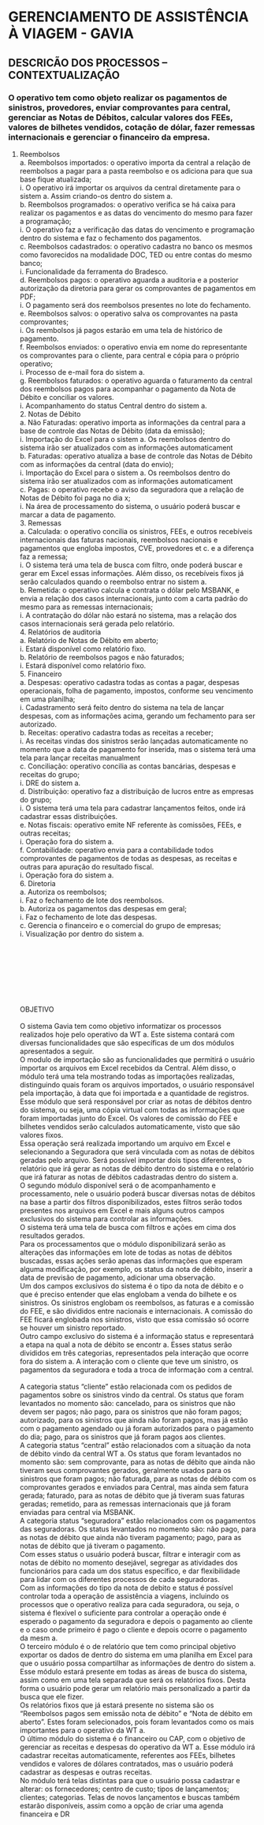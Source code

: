 <h1>GERENCIAMENTO DE ASSISTÊNCIA À VIAGEM - GAVIA</h1>

## DESCRICÃO DOS PROCESSOS – CONTEXTUALIZAÇÃO

### O operativo tem como objeto realizar os pagamentos de sinistros, provedores, enviar comprovantes para central, gerenciar as Notas de Débitos, calcular valores dos FEEs, valores de bilhetes vendidos, cotação de dólar, fazer remessas internacionais e gerenciar o financeiro da empresa.

1. Reembolsos<br>a. Reembolsos importados: o operativo importa da central a relação de reembolsos a pagar para a pasta reembolso e os adiciona para que sua base fique atualizada;<br>    i. O operativo irá importar os arquivos da central diretamente para o sistem  a. Assim criando-os dentro do sistem  a.<br>  b. Reembolsos programados: o operativo verifica se há caixa para realizar os pagamentos e as datas do vencimento do mesmo para fazer a programação;<br>    i. O operativo faz a verificação das datas do vencimento e programação dentro do sistema e faz o fechamento dos pagamentos.<br>  c. Reembolsos cadastrados: o operativo cadastra no banco os mesmos como favorecidos na modalidade DOC, TED ou entre contas do mesmo banco;<br>    i. Funcionalidade da ferramenta do Bradesco.<br>  d. Reembolsos pagos: o operativo aguarda a auditoria e a posterior autorização da diretoria para gerar os comprovantes de pagamentos em PDF;<br>    i. O pagamento será dos reembolsos presentes no lote do fechamento.<br>  e. Reembolsos salvos: o operativo salva os comprovantes na pasta comprovantes;<br>    i.  Os reembolsos já pagos estarão em uma tela de histórico de pagamento.<br>    f. Reembolsos enviados: o operativo envia em nome do representante os comprovantes para o cliente, para central e cópia para o próprio operativo;<br>    i. Processo de e-mail fora do sistem  a.<br>g. Reembolsos faturados: o operativo aguarda o faturamento da central dos reembolsos pagos para acompanhar o pagamento da Nota de Débito e conciliar os valores.<br>    i. Acompanhamento do status Central dentro do sistem  a.<br>2. Notas de Débito<br>  a. Não Faturadas: operativo importa as informações da central para a base de controle das Notas de Débito (data da emissão);<br>    i. Importação do Excel para o sistem  a. Os reembolsos dentro do sistema irão ser atualizados com as informações automaticament  <br>  b. Faturadas: operativo atualiza a base de controle das Notas de Débito com as informações da central (data do envio);<br>    i. Importação do Excel para o sistem  a. Os reembolsos dentro do sistema irão ser atualizados com as informações automaticament  <br>  c. Pagas: o operativo recebe o aviso da seguradora que a relação de Notas de Débito foi paga no dia x;<br>    i. Na área de processamento do sistema, o usuário poderá buscar e marcar a data de pagamento.<br>3.  Remessas<br>  a. Calculada: o operativo concilia os sinistros, FEEs, e outros recebíveis internacionais das faturas nacionais, reembolsos nacionais e pagamentos que engloba impostos, CVE, provedores et  c. e a diferença faz a remessa;<br>    i. O sistema terá uma tela de busca com filtro, onde poderá buscar e gerar em Excel essas informações. Além disso, os recebíveis fixos já serão calculados quando o reembolso entrar no sistem  a.<br>  b. Remetida: o operativo calcula e contrata o dólar pelo MSBANK, e envia a relação dos casos internacionais, junto com a carta padrão do mesmo para as remessas internacionais;<br>    i. A contratação do dólar não estará no sistema, mas a relação dos casos internacionais será gerada pelo relatório.<br>4. Relatórios de auditoria<br>  a. Relatório de Notas de Débito em aberto;<br>    i. Estará disponível como relatório fixo.<br>  b. Relatório de reembolsos pagos e não faturados;<br>    i. Estará disponível como relatório fixo.<br>5. Financeiro<br>  a. Despesas: operativo cadastra todas as contas a pagar, despesas operacionais, folha de pagamento, impostos, conforme seu vencimento em uma planilha;<br>    i. Cadastramento será feito dentro do sistema na tela de lançar despesas, com as informações acima, gerando um fechamento para ser autorizado.<br>  b. Receitas: operativo cadastra todas as receitas a receber;<br>    i. As receitas vindas dos sinistros serão lançadas automaticamente no momento que a data de pagamento for inserida, mas o sistema terá uma tela para lançar receitas manualment  <br>  c. Conciliação: operativo concilia as contas bancárias, despesas e receitas do grupo;<br>    i. DRE do sistem  a.<br>  d. Distribuição: operativo faz a distribuição de lucros entre as empresas do grupo;<br>    i. O sistema terá uma tela para cadastrar lançamentos feitos, onde irá cadastrar essas distribuições.<br>  e. Notas fiscais: operativo emite NF referente às comissões, FEEs, e outras receitas;<br>    i. Operação fora do sistem  a.<br>  f. Contabilidade: operativo envia para a contabilidade todos comprovantes de pagamentos de todas as despesas, as receitas e outras para apuração do resultado fiscal.<br>    i. Operação fora do sistem  a.<br>6. Diretoria<br>  a. Autoriza os reembolsos;<br>    i. Faz o fechamento de lote dos reembolsos.<br>  b. Autoriza os pagamentos das despesas em geral;<br>    i. Faz o fechamento de lote das despesas.<br>  c. Gerencia o financeiro e o comercial do grupo de empresas; <br>    i. Visualização por dentro do sistem  a.<br><br><br><br><br><br><br><br><br>OBJETIVO<br><br>O sistema Gavia tem como objetivo informatizar os processos realizados hoje pelo operativo da WT  a. Este sistema contará com diversas funcionalidades que são específicas de um dos módulos apresentados a seguir.<br>O modulo de importação são as funcionalidades que permitirá o usuário importar os arquivos em Excel recebidos da Central. Além disso, o módulo terá uma tela mostrando todas as importações realizadas, distinguindo quais foram os arquivos importados, o usuário responsável pela importação, à data que foi importada e a quantidade de registros. <br>Esse módulo que será responsável por criar as notas de débitos dentro do sistema, ou seja, uma cópia virtual com todas as informações que foram importadas junto do Excel. Os valores de comissão do FEE e bilhetes vendidos serão calculados automaticamente, visto que são valores fixos. <br>Essa operação será realizada importando um arquivo em Excel e selecionando a Seguradora que será vinculada com as notas de débitos geradas pelo arquivo. Será possível importar dois tipos diferentes, o relatório que irá gerar as notas de débito dentro do sistema e o relatório que irá faturar as notas de débitos cadastradas dentro do sistem  a. <br>O segundo módulo disponível será o de acompanhamento e processamento, nele o usuário poderá buscar diversas notas de débitos na base a partir dos filtros disponibilizados, estes filtros serão todos presentes nos arquivos em Excel e mais alguns outros campos exclusivos do sistema para controlar as informações. <br>O sistema terá uma tela de busca com filtros e ações em cima dos resultados gerados. <br>Para os processamentos que o módulo disponibilizará serão as alterações das informações em lote de todas as notas de débitos buscadas, essas ações serão apenas das informações que esperam alguma modificação, por exemplo, os status da nota de débito, inserir a data de previsão de pagamento, adicionar uma observação. <br>Um dos campos exclusivos do sistema é o tipo da nota de débito e o que é preciso entender que elas englobam a venda do bilhete e os sinistros. Os sinistros englobam os reembolsos, as faturas e a comissão do FEE, e são divididos entre nacionais e internacionais. A comissão do FEE ficará englobada nos sinistros, visto que essa comissão só ocorre se houver um sinistro reportado. <br>Outro campo exclusivo do sistema é a informação status e representará a etapa na qual a nota de débito se encontr  a. Esses status serão divididos em três categorias, representados pela interação que ocorre fora do sistem  a. A interação com o cliente que teve um sinistro, os pagamentos da seguradora e toda a troca de informação com a central. <br><br>A categoria status “cliente” estão relacionada com os pedidos de pagamentos sobre os sinistros vindo da central. Os status que foram levantados no momento são: cancelado, para os sinistros que não devem ser pagos; não pago, para os sinistros que não foram pagos; autorizado, para os sinistros que ainda não foram pagos, mas já estão com o pagamento agendado ou já foram autorizados para o pagamento do dia; pago, para os sinistros que já foram pagos aos clientes. <br>A categoria status “central” estão relacionados com a situação da nota de débito vindo da central WT  a. Os status que foram levantados no momento são: sem comprovante, para as notas de débito que ainda não tiveram seus comprovantes gerados, geralmente usados para os sinistros que foram pagos; não faturada, para as notas de débito com os comprovantes gerados e enviados para Central, mas ainda sem fatura gerada; faturado, para as notas de débito que já tiveram suas faturas geradas; remetido, para as remessas internacionais que já foram enviadas para central via MSBANK. <br>A categoria status “seguradora” estão relacionados com os pagamentos das seguradoras. Os status levantados no momento são: não pago, para as notas de débito que ainda não tiveram pagamento; pago, para as notas de débito que já tiveram o pagamento. <br>Com esses status o usuário poderá buscar, filtrar e interagir com as notas de débito no momento desejável, segregar as atividades dos funcionários para cada um dos status específico, e dar flexibilidade para lidar com os diferentes processos de cada seguradoras.<br>Com as informações do tipo da nota de debito e status é possível controlar toda a operação de assistência a viagens, incluindo os processos que o operativo realiza para cada seguradora, ou seja, o sistema é flexível o suficiente para controlar a operação onde é esperado o pagamento da seguradora e depois o pagamento ao cliente e o caso onde primeiro é pago o cliente e depois ocorre o pagamento da mesm  a.<br>O terceiro módulo é o de relatório que tem como principal objetivo exportar os dados de dentro do sistema em uma planilha em Excel para que o usuário possa compartilhar as informações de dentro do sistem  a. Esse módulo estará presente em todas as áreas de busca do sistema, assim como em uma tela separada que será os relatórios fixos. Desta forma o usuário pode gerar um relatório mais personalizado a partir da busca que ele fizer. <br>Os relatórios fixos que já estará presente no sistema são os “Reembolsos pagos sem emissão nota de débito” e “Nota de débito em aberto”. Estes foram selecionados, pois foram levantados como os mais importantes para o operativo da WT  a.<br>O último módulo do sistema é o financeiro ou CAP, com o objetivo de gerenciar as receitas e despesas do operativo da WT  a. Esse módulo irá cadastrar receitas automaticamente, referentes aos FEEs, bilhetes vendidos e valores de dólares contratados, mas o usuário poderá cadastrar as despesas e outras receitas. <br>No módulo terá telas distintas para que o usuário possa cadastrar e alterar: os fornecedores; centro de custo; tipos de lançamentos; clientes; categorias. Telas de novos lançamentos e buscas também estarão disponíveis, assim como a opção de criar uma agenda financeira e DR  
